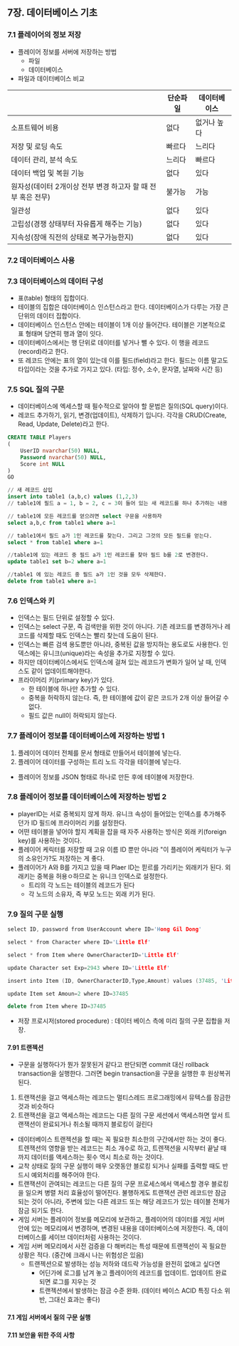 ## 7장. 데이터베이스 기초
### 7.1 플레이어의 정보 저장
- 플레이어 정보를 서버에 저장하는 방법
	- 파일
	- 데이터베이스
- 파일과 데이터베이스 비교

|                                                              | 단순파일 | 데이터베이스 |
|--------------------------------------------------------------|----------|--------------|
| 소프트웨어 비용                                              | 없다     | 없거나 높다  |
| 저장 및 로딩 속도                                            | 빠르다   | 느리다       |
| 데이터 관리, 분석 속도                                       | 느리다   | 빠르다       |
| 데이터 백업 및 복원 기능                                     | 없다     | 있다         |
| 원자성(데이터 2개이상 전부 변경 하고자 할 때 전부 혹은 전무) | 불가능   | 가능         |
| 일관성                                                       | 없다     | 있다         |
| 고립성(경쟁 상태부터 자유롭게 해주는 기능)                   | 없다     | 있다         |
| 지속성(장애 직전의 상태로 복구가능한지)                      | 없다     | 있다         |

### 7.2 데이터베이스 사용
### 7.3 데이터베이스의 데이터 구성
- 표(table) 형태의 집합이다.
- 테이블의 집합은 데이터베이스 인스턴스라고 한다. 데이터베이스가 다루는 가장 큰 단위의 데이터 집합이다.
- 데이터베이스 인스턴스 안에는 테이블이 1개 이상 들어간다. 테이블은 기본적으로 표 형태며 당연히 행과 열이 잇다.
- 데이터베이스에서는 행 단위로 데이터를 넣거나 뺄 수 있다. 이 행을 레코드(record)라고 한다.
- 또 레코드 안에는 표의 열이 있는데 이를 필드(field)라고 한다. 필드는 이름 말고도 타입이라는 것을 추가로 가지고 있다. (타입: 정수, 소수, 문자열, 날짜와 시간 등)
### 7.5 SQL 질의 구문
- 데이터베이스에 엑세스할 때 필수적으로 알아야 할 문법은 질의(SQL query)이다.
- 레코드 추가하기, 읽기, 변경(업데이트), 삭제하기 입니다. 각각을 CRUD(Create, Read, Update, Delete)라고 한다.
```sql
CREATE TABLE Players
(
	UserID nvarchar(50) NULL,
	Password nvarchar(50) NULL,
	Score int NULL
)
GO

// 새 레코드 삽입
insert into table1 (a,b,c) values (1,2,3)
// table1에 필드 a = 1, b = 2, c = 3이 들어 있는 새 레코드를 하나 추가하는 내용

// table1에 모든 레코드를 얻으려면 select 구문을 사용하자
select a,b,c from table1 where a=1

// table1에서 필드 a가 1인 레코드를 찾는다. 그리고 그것의 모든 필드를 얻는다.
select * from table1 where a=1

//table1에 있는 레코드 중 필드 a가 1인 레코드를 찾아 필드 b를 2로 변경한다.
update table1 set b=2 where a=1

//table1 에 있는 레코드 중 필드 a가 1인 것을 모두 삭제한다.
delete from table1 where a=1
```
### 7.6 인덱스와 키
- 인덱스는 필드 단위로 설정할 수 있다. 
- 인덱스는 select 구문, 즉 검색만을 위한 것이 아니다. 기존 레코드를 변경하거나 레코드를 삭제할 때도 인덱스는 빨리 찾는데 도움이 된다.
- 인덱스는 빠른 검색 용도뿐만 아니라, 중복된 값을 방지하는 용도로도 사용한다. 인덱스에는 유니크(unique)라는 속성을 추가로 지정할 수 있다.
- 하지만 데이터베이스에서도 인덱스에 걸쳐 있는 레코드가 변화가 일어 날 때, 인덱스도 같이 업데이트해야한다.
- 프라이머리 키(primary key)가 있다.
	- 한 테이블에 하나만 추가할 수 있다.
	- 중복을 허락하지 않는다. 즉, 한 테이블에 값이 같은 코드가 2개 이상 들어갈 수 없다.
	- 필드 값은 null이 허락되지 않는다.
### 7.7 플레이어 정보를 데이터베이스에 저장하는 방법 1
1. 플레이어 데이터 전체를 문서 형태로 만들어서 테이블에 넣는다.
2. 플레이어 데이터를 구성하는 트리 노드 각각을 테이블에 넣는다.
- 플레이어 정보를 JSON 형태로 하나로 만든 후에 테이블에 저장한다.

### 7.8 플레이어 정보를 데이터베이스에 저장하는 방법 2
- playerID는 서로 중복되지 않게 하자. 유니크 속성이 들어있는 인덱스를 추가해주던가 ID 필드에 프라이머리 키를 설정한다.
- 어떤 테이블을 넣어야 할지 계획을 잡을 때 자주 사용하는 방식은 외래 키(foreign key)를 사용하는 것이다.
- 플레이어 케릭터를 저장할 때 고유 이름 ID 뿐만 아니라 "이 플레이어 케릭터가 누구의 소유인가?도 저장하는 게 좋다.
- 플레이어가 A와 B를 가지고 있을 때 Plaer ID는 핃르를 가리키는 외래키가 된다. 외래키는 중복을 허용ㅇ하므로 논 유니크 인덱스로 설정한다.
	- 트리의 각 노드는 테이블의 레코드가 된다
	- 각 노드의 소유자, 즉 부모 노드는 외래 키가 된다.
### 7.9 질의 구문 실행
```c++
select ID, password from UserAccount where ID='Hong Gil Dong'

select * from Character where ID='Little Elf'

select * from Item where OwnerCharacterID='Little Elf'

update Character set Exp=2943 where ID='Little Elf'

insert into Item (ID, OwnerCharacterID,Type,Amount) values (37485, 'Little Elf, 34, 3)

update Item set Amoun=2 where ID=37485

delete from Item where ID=37485
```

- 저장 프로시저(stored procedure) : 데이터 베이스 측에 미리 질의 구문 집합을 저장.

#### 7.91 트랜젝션
- 구문을 실행하다가 뭔가 잘못된거 같다고 판단되면 commit 대신 rollback transaction을 실행한다. 그러면 begin transaction을 구문을 실행한 후 원상복귀 된다.
1. 트랜잭션을 걸고 액세스하는 레코드는 멀티스레드 프로그래밍에서 뮤텍스를 잠금한 것과 비슷하다
2. 트랜잭션을 걸고 액세스하는 레코드는 다른 질의 구문 세션에서 액세스하면 앞서 트랜잭션이 완료되거나 취소될 때까지 블로킹이 걸린다
- 데이터베이스 트랜젝션을 할 때는 꼭 필요한 최소한의 구간에서만 하는 것이 좋다. 트렌잭션의 영향을 받는 레코드는 최소 개수로 하고, 트렌잭션을 시작부터 끝날 때까지 데이터를 액세스하는 횟수 역시 최소로 하는 것이다.
- 교착 상태로 질의 구문 실행이 매우 오랫동안 블로킹 되거나 실패를 출력할 때도 반드시 예외처리를 해주어야 한다.
- 트랜잭션이 관여되는 레코드는 다른 질의 구문 프로세스에서 액세스할 경우 블로킹을 일으켜 병렬 처리 효율성이 떨어진다. 불행하게도 트랜잭션 관련 레코드만 잠금되는 것이 아니라, 주변에 있는 다른 레코드 또는 해당 레코드가 있는 테이블 전체가 잠금 되기도 한다.
- 게임 서버는 플레이어 정보를 메모리에 보관하고, 플레이어의 데이터를 게임 서버 안에 있는 메모리에서 변경하며, 변경된 내용을 데이터베이스에 저장한다. 즉, 데이터베이스를 세이브 데이터처럼 사용하는 것이다.
- 게임 서버 메모리에서 사전 검증을 다 해버리는 특성 때문에 트랜젝션이 꼭 필요한 상황은 적다. (중간에 크래시 나는 위험성은 있음)
	- 트랜젝션으로 발생하는 성능 저하와 데드락 가능성을 완전히 없애고 싶다면
		- 어딘가에 로그를 남겨 놓고 플레이어의 레코드를 업데이트. 업데이트 완료되면 로그를 지우는 것
		- 트랜젝션에서 발생하는 잠금 수준 완화. (데이터 베이스 ACID 특징 다소 위반, 그대신 효과는 좋다)
#### 7.1 게임 서버에서 질의 구문 실행
#### 7.11 보안을 위한 주의 사항
